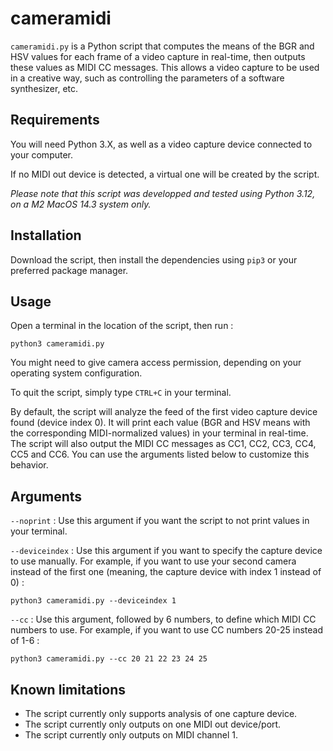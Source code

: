 # cameramidi
```cameramidi.py``` is a Python script that computes the means of the BGR and HSV values for each frame of a video capture in real-time, then outputs these values as MIDI CC messages. This allows a video capture to be used in a creative way, such as controlling the parameters of a software synthesizer, etc.

## Requirements
You will need Python 3.X, as well as a video capture device connected to your computer. 

If no MIDI out device is detected, a virtual one will be created by the script.

_Please note that this script was developped and tested using Python 3.12, on a M2 MacOS 14.3 system only._

## Installation
Download the script, then install the dependencies using ```pip3``` or your preferred package manager.

## Usage
Open a terminal in the location of the script, then run :

```python3 cameramidi.py```

You might need to give camera access permission, depending on your operating system configuration.

To quit the script, simply type ```CTRL+C``` in your terminal.

By default, the script will analyze the feed of the first video capture device found (device index 0). It will print each value (BGR and HSV means with the corresponding MIDI-normalized values) in your terminal in real-time. The script will also output the MIDI CC messages as CC1, CC2, CC3, CC4, CC5 and CC6. You can use the arguments listed below to customize this behavior.

## Arguments

```--noprint``` : Use this argument if you want the script to not print values in your terminal.

```--deviceindex``` : Use this argument if you want to specify the capture device to use manually. For example, if you want to use your second camera instead of the first one (meaning, the capture device with index 1 instead of 0) :

```python3 cameramidi.py --deviceindex 1```

```--cc``` : Use this argument, followed by 6 numbers, to define which MIDI CC numbers to use. For example, if you want to use CC numbers 20-25 instead of 1-6 : 

```python3 cameramidi.py --cc 20 21 22 23 24 25```

## Known limitations
- The script currently only supports analysis of one capture device.
- The script currently only outputs on one MIDI out device/port.
- The script currently only outputs on MIDI channel 1.
